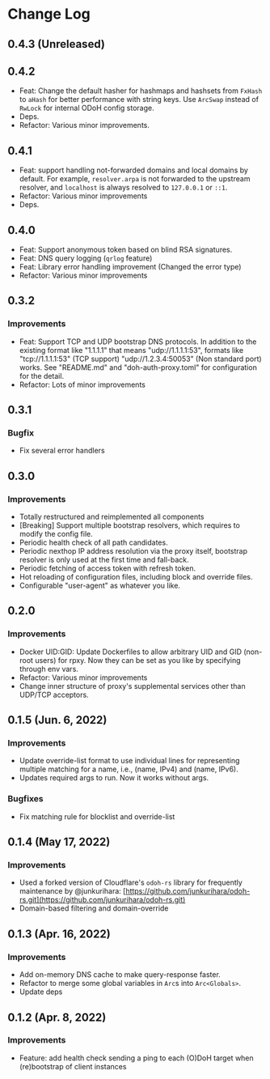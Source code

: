 # Change Log
<!--
## 1.x.x (unreleased)

### Improvements

-

### Bugfixes

-

You should also include the user name that made the change.
-->

## 0.4.3 (Unreleased)

## 0.4.2

- Feat: Change the default hasher for hashmaps and hashsets from `FxHash` to `aHash` for better performance with string keys. Use `ArcSwap` instead of `RwLock` for internal ODoH config storage.
- Deps.
- Refactor: Various minor improvements.

## 0.4.1

- Feat: support handling not-forwarded domains and local domains by default. For example, `resolver.arpa` is not forwarded to the upstream resolver, and `localhost` is always resolved to `127.0.0.1` or `::1`.
- Refactor: Various minor improvements
- Deps.

## 0.4.0

- Feat: Support anonymous token based on blind RSA signatures.
- Feat: DNS query logging (`qrlog` feature)
- Feat: Library error handling improvement (Changed the error type)
- Refactor: Various minor improvements

## 0.3.2

### Improvements

- Feat: Support TCP and UDP bootstrap DNS protocols. In addition to the existing format like "1.1.1.1" that means "udp://1.1.1.1:53", formats like "tcp://1.1.1.1:53" (TCP support) "udp://1.2.3.4:50053" (Non standard port) works. See "README.md" and "doh-auth-proxy.toml" for configuration for the detail.
- Refactor: Lots of minor improvements

## 0.3.1

### Bugfix

- Fix several error handlers

## 0.3.0

### Improvements

- Totally restructured and reimplemented all components
- [Breaking] Support multiple bootstrap resolvers, which requires to modify the config file.
- Periodic health check of all path candidates.
- Periodic nexthop IP address resolution via the proxy itself, bootstrap resolver is only used at the first time and fall-back.
- Periodic fetching of access token with refresh token.
- Hot reloading of configuration files, including block and override files.
- Configurable "user-agent" as whatever you like.

## 0.2.0

### Improvements

- Docker UID:GID: Update Dockerfiles to allow arbitrary UID and GID (non-root users) for rpxy. Now they can be set as you like by specifying through env vars.
- Refactor: Various minor improvements
- Change inner structure of proxy's supplemental services other than UDP/TCP acceptors.

## 0.1.5 (Jun. 6, 2022)

### Improvements

- Update override-list format to use individual lines for representing multiple matching for a name, i.e., (name, IPv4) and (name, IPv6).
- Updates required args to run. Now it works without args.

### Bugfixes

- Fix matching rule for blocklist and override-list

## 0.1.4 (May 17, 2022)
### Improvements

- Used a forked version of Cloudflare's `odoh-rs` library for frequently maintenance by @junkurihara: [https://github.com/junkurihara/odoh-rs.git](https://github.com/junkurihara/odoh-rs.git)
- Domain-based filtering and domain-override


## 0.1.3 (Apr. 16, 2022)

### Improvements

- Add on-memory DNS cache to make query-response faster.
- Refactor to merge some global variables in `Arc`s into `Arc<Globals>`.
- Update deps

## 0.1.2 (Apr. 8, 2022)

### Improvements

- Feature: add health check sending a ping to each (O)DoH target when (re)bootstrap of client instances
